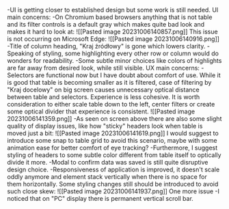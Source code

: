 -UI is  getting closer to established design but some work is still needed.
UI main concerns:
-On Chromium based browsers anything that is not table and its filter controls is a default gray which makes quite bad look and makes it hard to look at:
![[Pasted image 20231006140857.png]]
This issue is not occurring on Microsoft Edge:
![[Pasted image 20231006140916.png]]
-Title of column heading, "Kraj źródłowy" is gone which lowers clarity.
-Speaking of styling, some highlighting every other row or column would do wonders for readability.
-Some subtle minor choices like colors of highlights are far away from desired look, while still visible.
UX main concerns:
-Selectors are functional now but I have doubt about comfort of use. While it is good that table is becoming smaller as it is filtered, case of filtering by "Kraj docelowy" on big screen causes unnecessary optical distance between table and selectors. Experience is less cohesive. It is worth consideration to either scale table down to the left, center filters or create some optical divider that experience is consistent.
![[Pasted image 20231006141359.png]]
-As seen on screen above there are also some slight quality of display issues, like how "sticky" headers look when table is moved just a bit:
![[Pasted image 20231006141619.png]]
I would suggest to introduce some snap to table grid to avoid this scenario, maybe with some animation ease for better comfort of eye tracking?
-Furthermore, I suggest styling of headers to some subtle color different from table itself to optically divide it more.
-Modal to confirm data was saved is still quite disruptive design choice.
-Responsiveness of application is improved, it doesn't scale oddly anymore and element stack vertically when there is no space for them horizontally. Some styling changes still should be introduced to avoid such close skew:
![[Pasted image 20231006141937.png]]
One more issue
-I noticed that on "PC" display there is permanent vertical scroll bar.